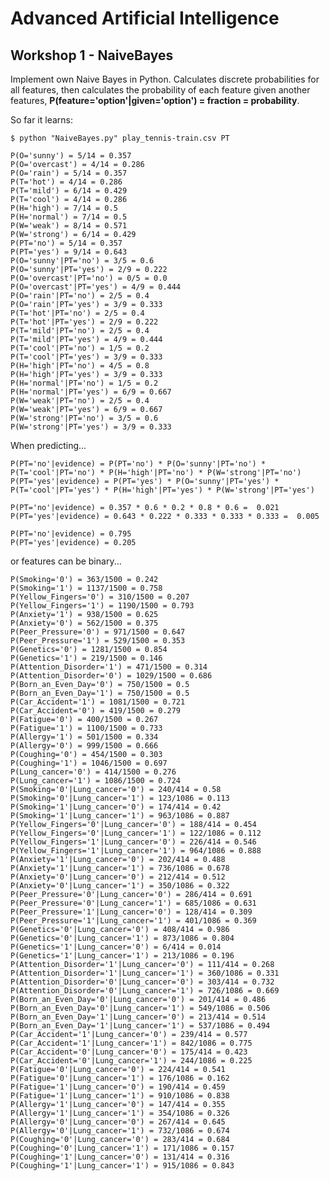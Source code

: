 # Advanced Artificial Intelligence

## Workshop 1 - NaiveBayes

Implement own Naive Bayes in Python. Calculates discrete probabilities for all features, then calculates the probability of each feature given another features, **P(feature='option'|given='option') = fraction = probability**.

So far it learns:

```$ python "NaiveBayes.py" play_tennis-train.csv PT```

```
P(O='sunny') = 5/14 = 0.357
P(O='overcast') = 4/14 = 0.286
P(O='rain') = 5/14 = 0.357
P(T='hot') = 4/14 = 0.286
P(T='mild') = 6/14 = 0.429
P(T='cool') = 4/14 = 0.286
P(H='high') = 7/14 = 0.5
P(H='normal') = 7/14 = 0.5
P(W='weak') = 8/14 = 0.571
P(W='strong') = 6/14 = 0.429
P(PT='no') = 5/14 = 0.357
P(PT='yes') = 9/14 = 0.643
P(O='sunny'|PT='no') = 3/5 = 0.6
P(O='sunny'|PT='yes') = 2/9 = 0.222
P(O='overcast'|PT='no') = 0/5 = 0.0
P(O='overcast'|PT='yes') = 4/9 = 0.444
P(O='rain'|PT='no') = 2/5 = 0.4
P(O='rain'|PT='yes') = 3/9 = 0.333
P(T='hot'|PT='no') = 2/5 = 0.4
P(T='hot'|PT='yes') = 2/9 = 0.222
P(T='mild'|PT='no') = 2/5 = 0.4
P(T='mild'|PT='yes') = 4/9 = 0.444
P(T='cool'|PT='no') = 1/5 = 0.2
P(T='cool'|PT='yes') = 3/9 = 0.333
P(H='high'|PT='no') = 4/5 = 0.8
P(H='high'|PT='yes') = 3/9 = 0.333
P(H='normal'|PT='no') = 1/5 = 0.2
P(H='normal'|PT='yes') = 6/9 = 0.667
P(W='weak'|PT='no') = 2/5 = 0.4
P(W='weak'|PT='yes') = 6/9 = 0.667
P(W='strong'|PT='no') = 3/5 = 0.6
P(W='strong'|PT='yes') = 3/9 = 0.333
```

When predicting...

```
P(PT='no'|evidence) = P(PT='no') * P(O='sunny'|PT='no') * P(T='cool'|PT='no') * P(H='high'|PT='no') * P(W='strong'|PT='no')
P(PT='yes'|evidence) = P(PT='yes') * P(O='sunny'|PT='yes') * P(T='cool'|PT='yes') * P(H='high'|PT='yes') * P(W='strong'|PT='yes')

P(PT='no'|evidence) = 0.357 * 0.6 * 0.2 * 0.8 * 0.6 =  0.021
P(PT='yes'|evidence) = 0.643 * 0.222 * 0.333 * 0.333 * 0.333 =  0.005

P(PT='no'|evidence) = 0.795
P(PT='yes'|evidence) = 0.205
```


or features can be binary...


```
P(Smoking='0') = 363/1500 = 0.242
P(Smoking='1') = 1137/1500 = 0.758
P(Yellow_Fingers='0') = 310/1500 = 0.207
P(Yellow_Fingers='1') = 1190/1500 = 0.793
P(Anxiety='1') = 938/1500 = 0.625
P(Anxiety='0') = 562/1500 = 0.375
P(Peer_Pressure='0') = 971/1500 = 0.647
P(Peer_Pressure='1') = 529/1500 = 0.353
P(Genetics='0') = 1281/1500 = 0.854
P(Genetics='1') = 219/1500 = 0.146
P(Attention_Disorder='1') = 471/1500 = 0.314
P(Attention_Disorder='0') = 1029/1500 = 0.686
P(Born_an_Even_Day='0') = 750/1500 = 0.5
P(Born_an_Even_Day='1') = 750/1500 = 0.5
P(Car_Accident='1') = 1081/1500 = 0.721
P(Car_Accident='0') = 419/1500 = 0.279
P(Fatigue='0') = 400/1500 = 0.267
P(Fatigue='1') = 1100/1500 = 0.733
P(Allergy='1') = 501/1500 = 0.334
P(Allergy='0') = 999/1500 = 0.666
P(Coughing='0') = 454/1500 = 0.303
P(Coughing='1') = 1046/1500 = 0.697
P(Lung_cancer='0') = 414/1500 = 0.276
P(Lung_cancer='1') = 1086/1500 = 0.724
P(Smoking='0'|Lung_cancer='0') = 240/414 = 0.58
P(Smoking='0'|Lung_cancer='1') = 123/1086 = 0.113
P(Smoking='1'|Lung_cancer='0') = 174/414 = 0.42
P(Smoking='1'|Lung_cancer='1') = 963/1086 = 0.887
P(Yellow_Fingers='0'|Lung_cancer='0') = 188/414 = 0.454
P(Yellow_Fingers='0'|Lung_cancer='1') = 122/1086 = 0.112
P(Yellow_Fingers='1'|Lung_cancer='0') = 226/414 = 0.546
P(Yellow_Fingers='1'|Lung_cancer='1') = 964/1086 = 0.888
P(Anxiety='1'|Lung_cancer='0') = 202/414 = 0.488
P(Anxiety='1'|Lung_cancer='1') = 736/1086 = 0.678
P(Anxiety='0'|Lung_cancer='0') = 212/414 = 0.512
P(Anxiety='0'|Lung_cancer='1') = 350/1086 = 0.322
P(Peer_Pressure='0'|Lung_cancer='0') = 286/414 = 0.691
P(Peer_Pressure='0'|Lung_cancer='1') = 685/1086 = 0.631
P(Peer_Pressure='1'|Lung_cancer='0') = 128/414 = 0.309
P(Peer_Pressure='1'|Lung_cancer='1') = 401/1086 = 0.369
P(Genetics='0'|Lung_cancer='0') = 408/414 = 0.986
P(Genetics='0'|Lung_cancer='1') = 873/1086 = 0.804
P(Genetics='1'|Lung_cancer='0') = 6/414 = 0.014
P(Genetics='1'|Lung_cancer='1') = 213/1086 = 0.196
P(Attention_Disorder='1'|Lung_cancer='0') = 111/414 = 0.268
P(Attention_Disorder='1'|Lung_cancer='1') = 360/1086 = 0.331
P(Attention_Disorder='0'|Lung_cancer='0') = 303/414 = 0.732
P(Attention_Disorder='0'|Lung_cancer='1') = 726/1086 = 0.669
P(Born_an_Even_Day='0'|Lung_cancer='0') = 201/414 = 0.486
P(Born_an_Even_Day='0'|Lung_cancer='1') = 549/1086 = 0.506
P(Born_an_Even_Day='1'|Lung_cancer='0') = 213/414 = 0.514
P(Born_an_Even_Day='1'|Lung_cancer='1') = 537/1086 = 0.494
P(Car_Accident='1'|Lung_cancer='0') = 239/414 = 0.577
P(Car_Accident='1'|Lung_cancer='1') = 842/1086 = 0.775
P(Car_Accident='0'|Lung_cancer='0') = 175/414 = 0.423
P(Car_Accident='0'|Lung_cancer='1') = 244/1086 = 0.225
P(Fatigue='0'|Lung_cancer='0') = 224/414 = 0.541
P(Fatigue='0'|Lung_cancer='1') = 176/1086 = 0.162
P(Fatigue='1'|Lung_cancer='0') = 190/414 = 0.459
P(Fatigue='1'|Lung_cancer='1') = 910/1086 = 0.838
P(Allergy='1'|Lung_cancer='0') = 147/414 = 0.355
P(Allergy='1'|Lung_cancer='1') = 354/1086 = 0.326
P(Allergy='0'|Lung_cancer='0') = 267/414 = 0.645
P(Allergy='0'|Lung_cancer='1') = 732/1086 = 0.674
P(Coughing='0'|Lung_cancer='0') = 283/414 = 0.684
P(Coughing='0'|Lung_cancer='1') = 171/1086 = 0.157
P(Coughing='1'|Lung_cancer='0') = 131/414 = 0.316
P(Coughing='1'|Lung_cancer='1') = 915/1086 = 0.843
```